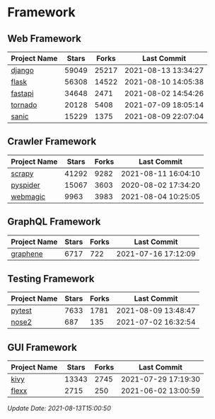 # Framework

## Web Framework
| Project Name | Stars | Forks | Last Commit |
| ------------ | ----- | ----- | ----------- |
| [django](https://github.com/django/django) | 59049 | 25217 | 2021-08-13 13:34:27 |
| [flask](https://github.com/pallets/flask) | 56308 | 14522 | 2021-08-10 14:05:38 |
| [fastapi](https://github.com/tiangolo/fastapi) | 34648 | 2471 | 2021-08-02 14:54:26 |
| [tornado](https://github.com/tornadoweb/tornado) | 20128 | 5408 | 2021-07-09 18:05:14 |
| [sanic](https://github.com/sanic-org/sanic) | 15229 | 1375 | 2021-08-09 22:07:04 |

## Crawler Framework
| Project Name | Stars | Forks | Last Commit |
| ------------ | ----- | ----- | ----------- |
| [scrapy](https://github.com/scrapy/scrapy) | 41292 | 9282 | 2021-08-11 16:04:10 |
| [pyspider](https://github.com/binux/pyspider) | 15067 | 3603 | 2020-08-02 17:34:20 |
| [webmagic](https://github.com/code4craft/webmagic) | 9963 | 3983 | 2021-08-04 10:25:05 |

## GraphQL Framework
| Project Name | Stars | Forks | Last Commit |
| ------------ | ----- | ----- | ----------- |
| [graphene](https://github.com/graphql-python/graphene) | 6717 | 722 | 2021-07-16 17:12:09 |

## Testing Framework
| Project Name | Stars | Forks | Last Commit |
| ------------ | ----- | ----- | ----------- |
| [pytest](https://github.com/pytest-dev/pytest) | 7633 | 1781 | 2021-08-09 13:48:47 |
| [nose2](https://github.com/nose-devs/nose2) | 687 | 135 | 2021-07-02 16:32:54 |

## GUI Framework
| Project Name | Stars | Forks | Last Commit |
| ------------ | ----- | ----- | ----------- |
| [kivy](https://github.com/kivy/kivy) | 13343 | 2745 | 2021-07-29 17:19:30 |
| [flexx](https://github.com/flexxui/flexx) | 2715 | 250 | 2021-06-02 13:00:59 |

*Update Date: 2021-08-13T15:00:50*